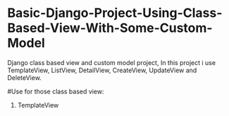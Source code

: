 # Basic-Django-Project-Using-Class-Based-View-With-Some-Custom-Model
 Django class based view and custom model project, 
 In this project i use TemplateView,  ListView,  DetailView,  CreateView,  UpdateView and DeleteView.

#Use for those class based view:
1. TemplateView
